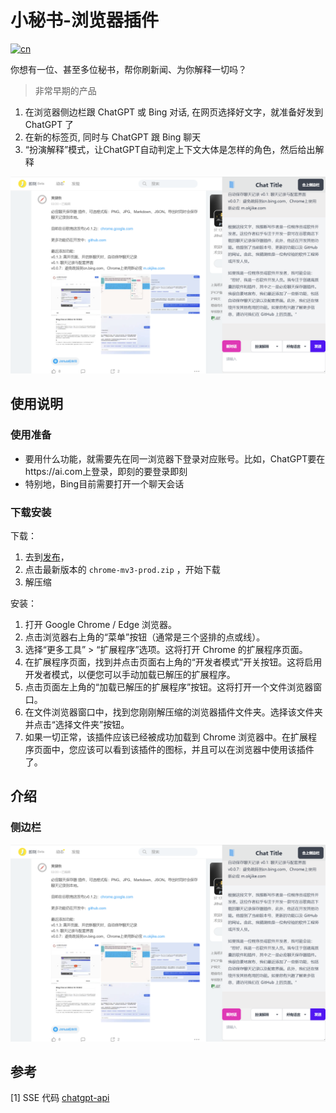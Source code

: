# 小秘书-浏览器插件

[![cn](https://img.shields.io/badge/readme-English-blue.svg?style=for-the-badge&logo=appveyor)](README.EN.md)

你想有一位、甚至多位秘书，帮你刷新闻、为你解释一切吗？

> 非常早期的产品

1. 在浏览器侧边栏跟 ChatGPT 或 Bing 对话, 在网页选择好文字，就准备好发到 ChatGPT 了
2. 在新的标签页, 同时与 ChatGPT 跟 Bing 聊天
3. “扮演解释”模式，让ChatGPT自动判定上下文大体是怎样的角色，然后给出解释

![img.png](assets/demo.png)

## 使用说明

### 使用准备

- 要用什么功能，就需要先在同一浏览器下登录对应账号。比如，ChatGPT要在https://ai.com上登录，即刻的要登录即刻
- 特别地，Bing目前需要打开一个聊天会话

### 下载安装

下载：

1. 去到[发布](https://github.com/gantrol/SecretaryGPT/releases)，
2. 点击最新版本的 `chrome-mv3-prod.zip` ，开始下载
3. 解压缩

安装：
1. 打开 Google Chrome / Edge 浏览器。
2. 点击浏览器右上角的“菜单”按钮（通常是三个竖排的点或线）。
3. 选择“更多工具” > “扩展程序”选项。这将打开 Chrome 的扩展程序页面。
4. 在扩展程序页面，找到并点击页面右上角的“开发者模式”开关按钮。这将启用开发者模式，以便您可以手动加载已解压的扩展程序。
5. 点击页面左上角的“加载已解压的扩展程序”按钮。这将打开一个文件浏览器窗口。
6. 在文件浏览器窗口中，找到您刚刚解压缩的浏览器插件文件夹。选择该文件夹并点击“选择文件夹”按钮。
7. 如果一切正常，该插件应该已经被成功加载到 Chrome 浏览器中。在扩展程序页面中，您应该可以看到该插件的图标，并且可以在浏览器中使用该插件了。

## 介绍

### 侧边栏

![img.png](assets/demo.png)


## 参考

[1] SSE 代码 [chatgpt-api](https://github.com/transitive-bullshit/chatgpt-api#reverse-proxy)
